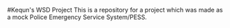 #Kequn's WSD Project
This is a repository for a project which was made as a mock Police Emergency Service System/PESS.